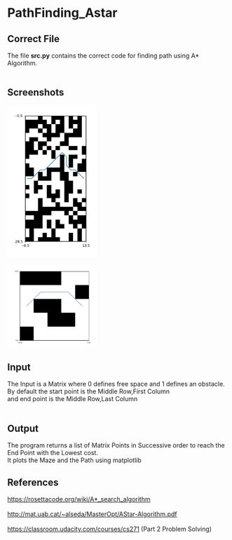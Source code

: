 # PathFinding_Astar

## Correct File
The file <b>src.py</b> contains the correct code for finding path using A* Algorithm. <br>
<br>

## Screenshots

<img src="./LargeMaze.png" width=40%>   
<br>
<br>
<img src="./5x5Maze.png" width=40%>
<br>

## Input
The Input is a Matrix where 0 defines free space and 1 defines an obstacle. <br>
By default the start point is the Middle Row,First Column<br>
and end point is the Middle Row,Last Column<br>
<br>
## Output 
The program returns a list of Matrix Points in Successive order to reach the End Point with the Lowest cost.
<br>
It plots the Maze and the Path using matplotlib


## References 

https://rosettacode.org/wiki/A*_search_algorithm <br>
<br>
http://mat.uab.cat/~alseda/MasterOpt/AStar-Algorithm.pdf <br>
<br>
https://classroom.udacity.com/courses/cs271  (Part 2 Problem Solving)
